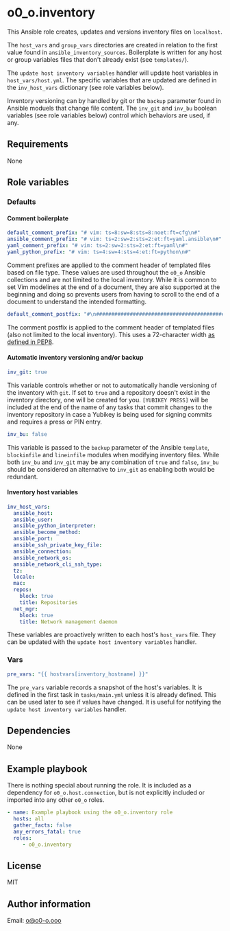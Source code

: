 # o0_o.inventory

This Ansible role creates, updates and versions inventory files on `localhost`.

The `host_vars` and `group_vars` directories are created in relation to the first value found in `ansible_inventory_sources`. Boilerplate is written for any host or group variables files that don't already exist (see `templates/`).

The `update host inventory variables` handler will update host variables in `host_vars/host.yml`. The specific variables that are updated are defined in the `inv_host_vars` dictionary (see role variables below).

Inventory versioning can by handled by git or the `backup` parameter found in Ansible moduels that change file content. The `inv_git` and `inv_bu` boolean variables (see role variables below) control which behaviors are used, if any.

## Requirements

None

## Role variables

### Defaults

#### Comment boilerplate

```yaml
default_comment_prefix: "# vim: ts=8:sw=8:sts=8:noet:ft=cfg\n#"
ansible_comment_prefix: "# vim: ts=2:sw=2:sts=2:et:ft=yaml.ansible\n#"
yaml_comment_prefix: "# vim: ts=2:sw=2:sts=2:et:ft=yaml\n#"
yaml_python_prefix: "# vim: ts=4:sw=4:sts=4:et:ft=python\n#"
```

Comment prefixes are applied to the comment header of templated files based on file type. These values are used throughout the `o0_o` Ansible collections and are not limited to the local inventory. While it is common to set Vim modelines at the end of a document, they are also supported at the beginning and doing so prevents users from having to scroll to the end of a document to understand the intended formatting.

```yaml
default_comment_postfix: "#\n########################################################################"
```

The comment postfix is applied to the comment header of templated files (also not limited to the local inventory). This uses a 72-character width [as defined in PEP8](https://peps.python.org/pep-0008/#maximum-line-length).

#### Automatic inventory versioning and/or backup

```yaml
inv_git: true
```

This variable controls whether or not to automatically handle versioning of the inventory with `git`. If set to `true` and a repository doesn't exist in the inventory directory, one will be created for you. `[YUBIKEY PRESS]` will be included at the end of the name of any tasks that commit changes to the inventory repository in case a Yubikey is being used for signing commits and requires a press or PIN entry.

```yaml
inv_bu: false
```

This variable is passed to the `backup` parameter of the Ansible `template`, `blockinfile` and `lineinfile` modules when modifying inventory files. While both `inv_bu` and `inv_git` may be any combination of `true` and `false`, `inv_bu` should be considered an alternative to `inv_git` as enabling both would be redundant.

#### Inventory host variables

```yaml
inv_host_vars:
  ansible_host:
  ansible_user:
  ansible_python_interpreter:
  ansible_become_method:
  ansible_port:
  ansible_ssh_private_key_file:
  ansible_connection:
  ansible_network_os:
  ansible_network_cli_ssh_type:
  tz:
  locale:
  mac:
  repos:
    block: true
    title: Repositories
  net_mgr:
    block: true
    title: Network management daemon
```

These variables are proactively written to each host's `host_vars` file. They can be updated with the `update host inventory variables` handler.

### Vars

```yaml
pre_vars: "{{ hostvars[inventory_hostname] }}"
```

The `pre_vars` variable records a snapshot of the host's variables. It is defined in the first task in `tasks/main.yml` unless it is already defined. This can be used later to see if values have changed. It is useful for notifying the `update host inventory variables` handler.

## Dependencies

None

## Example playbook

There is nothing special about running the role. It is included as a dependency for `o0_o.host.connection`, but is not explicitly included or imported into any other `o0_o` roles.

```yaml
- name: Example playbook using the o0_o.inventory role
  hosts: all
  gather_facts: false
  any_errors_fatal: true
  roles:
     - o0_o.inventory
```

## License

MIT

## Author information

Email: o@o0-o.ooo
